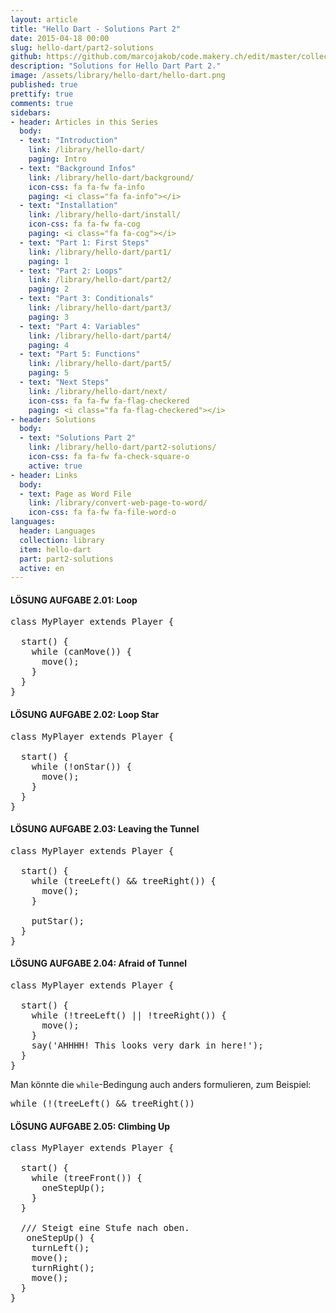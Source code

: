 ```yaml
---
layout: article
title: "Hello Dart - Solutions Part 2"
date: 2015-04-18 00:00
slug: hello-dart/part2-solutions
github: https://github.com/marcojakob/code.makery.ch/edit/master/collections/library/hello-dart-en-part2-solutions.md
description: "Solutions for Hello Dart Part 2."
image: /assets/library/hello-dart/hello-dart.png
published: true
prettify: true
comments: true
sidebars:
- header: Articles in this Series
  body:
  - text: "Introduction"
    link: /library/hello-dart/
    paging: Intro
  - text: "Background Infos"
    link: /library/hello-dart/background/
    icon-css: fa fa-fw fa-info
    paging: <i class="fa fa-info"></i>
  - text: "Installation"
    link: /library/hello-dart/install/
    icon-css: fa fa-fw fa-cog
    paging: <i class="fa fa-cog"></i>
  - text: "Part 1: First Steps"
    link: /library/hello-dart/part1/
    paging: 1
  - text: "Part 2: Loops"
    link: /library/hello-dart/part2/
    paging: 2
  - text: "Part 3: Conditionals"
    link: /library/hello-dart/part3/
    paging: 3
  - text: "Part 4: Variables"
    link: /library/hello-dart/part4/
    paging: 4
  - text: "Part 5: Functions"
    link: /library/hello-dart/part5/
    paging: 5
  - text: "Next Steps"
    link: /library/hello-dart/next/
    icon-css: fa fa-fw fa-flag-checkered
    paging: <i class="fa fa-flag-checkered"></i>
- header: Solutions
  body:
  - text: "Solutions Part 2"
    link: /library/hello-dart/part2-solutions/
    icon-css: fa fa-fw fa-check-square-o
    active: true
- header: Links
  body:
  - text: Page as Word File
    link: /library/convert-web-page-to-word/
    icon-css: fa fa-fw fa-file-word-o
languages:
  header: Languages
  collection: library
  item: hello-dart
  part: part2-solutions
  active: en
---
```


#### <i class="fa fa-check-square-o"></i> LÖSUNG AUFGABE 2.01: Loop

<pre class="prettyprint lang-dart">
class MyPlayer extends Player {

  start() {
    while (canMove()) {
      move();
    }
  }
}
</pre>


#### <i class="fa fa-check-square-o mg-t-lg"></i> LÖSUNG AUFGABE 2.02: Loop Star

<pre class="prettyprint lang-dart">
class MyPlayer extends Player {

  start() {
    while (!onStar()) {
      move();
    }
  }
}
</pre>


#### <i class="fa fa-check-square-o mg-t-lg"></i> LÖSUNG AUFGABE 2.03: Leaving the Tunnel

<pre class="prettyprint lang-dart">
class MyPlayer extends Player {

  start() {
    while (treeLeft() &amp;&amp; treeRight()) {
      move();
    }

    putStar();
  }
}
</pre>


#### <i class="fa fa-check-square-o mg-t-lg"></i> LÖSUNG AUFGABE 2.04: Afraid of Tunnel

<pre class="prettyprint lang-dart">
class MyPlayer extends Player {

  start() {
    while (!treeLeft() || !treeRight()) {
      move();
    }
    say('AHHHH! This looks very dark in here!');
  }
}
</pre>

Man könnte die `while`-Bedingung auch anders formulieren, zum Beispiel:

<pre class="prettyprint lang-dart">
while (!(treeLeft() &amp;&amp; treeRight())
</pre>


#### <i class="fa fa-check-square-o mg-t-lg"></i> LÖSUNG AUFGABE 2.05: Climbing Up

<pre class="prettyprint lang-dart">
class MyPlayer extends Player {

  start() {
    while (treeFront()) {
      oneStepUp();
    }
  }

  /// Steigt eine Stufe nach oben.
   oneStepUp() {
    turnLeft();
    move();
    turnRight();
    move();
  }
}
</pre>